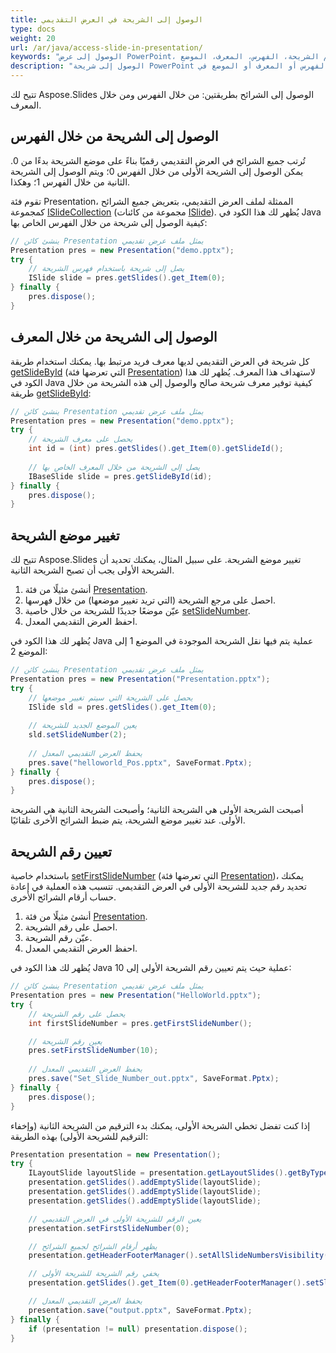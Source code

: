 ```yaml
---
title: الوصول إلى الشريحة في العرض التقديمي
type: docs
weight: 20
url: /ar/java/access-slide-in-presentation/
keywords: "الوصول إلى عرض PowerPoint، الوصول إلى الشريحة، تعديل خصائص الشريحة، تغيير موضع الشريحة، تعيين رقم الشريحة، الفهرس، المعرف، الموضع Java، Aspose.Slides"
description: "الوصول إلى شريحة PowerPoint من خلال الفهرس أو المعرف أو الموضع في Java. تعديل خصائص الشريحة"
---
```


تتيح لك Aspose.Slides الوصول إلى الشرائح بطريقتين: من خلال الفهرس ومن خلال المعرف.

## **الوصول إلى الشريحة من خلال الفهرس**

تُرتب جميع الشرائح في العرض التقديمي رقميًا بناءً على موضع الشريحة بدءًا من 0. يمكن الوصول إلى الشريحة الأولى من خلال الفهرس 0؛ ويتم الوصول إلى الشريحة الثانية من خلال الفهرس 1؛ وهكذا.

تقوم فئة Presentation، الممثلة لملف العرض التقديمي، بتعريض جميع الشرائح كمجموعة [ISlideCollection](https://reference.aspose.com/slides/java/com.aspose.slides/islidecollection/) (مجموعة من كائنات [ISlide](https://reference.aspose.com/slides/java/com.aspose.slides/islide/)). يُظهر لك هذا الكود في Java كيفية الوصول إلى شريحة من خلال الفهرس الخاص بها:

```java
// ينشئ كائن Presentation يمثل ملف عرض تقديمي
Presentation pres = new Presentation("demo.pptx");
try {
    // يصل إلى شريحة باستخدام فهرس الشريحة
    ISlide slide = pres.getSlides().get_Item(0);
} finally {
    pres.dispose();
}
```

## **الوصول إلى الشريحة من خلال المعرف**

كل شريحة في العرض التقديمي لديها معرف فريد مرتبط بها. يمكنك استخدام طريقة [getSlideById](https://reference.aspose.com/slides/java/com.aspose.slides/presentation/#getSlideById-long-) (التي تعرضها فئة [Presentation](https://reference.aspose.com/slides/java/com.aspose.slides/presentation/)) لاستهداف هذا المعرف. يُظهر لك هذا الكود في Java كيفية توفير معرف شريحة صالح والوصول إلى هذه الشريحة من خلال طريقة [getSlideById](https://reference.aspose.com/slides/java/com.aspose.slides/presentation/#getSlideById-long-):

```java
// ينشئ كائن Presentation يمثل ملف عرض تقديمي
Presentation pres = new Presentation("demo.pptx");
try {
    // يحصل على معرف الشريحة
    int id = (int) pres.getSlides().get_Item(0).getSlideId();
    
    // يصل إلى الشريحة من خلال المعرف الخاص بها
    IBaseSlide slide = pres.getSlideById(id);
} finally {
    pres.dispose();
}
```

## **تغيير موضع الشريحة**

تتيح لك Aspose.Slides تغيير موضع الشريحة. على سبيل المثال، يمكنك تحديد أن الشريحة الأولى يجب أن تصبح الشريحة الثانية.

1. أنشئ مثيلًا من فئة [Presentation](https://reference.aspose.com/slides/java/com.aspose.slides/presentation/).
1. احصل على مرجع الشريحة (التي تريد تغيير موضعها) من خلال فهرسها.
1. عيّن موضعًا جديدًا للشريحة من خلال خاصية [setSlideNumber](https://reference.aspose.com/slides/java/com.aspose.slides/islide/#setSlideNumber-int-). 
1. احفظ العرض التقديمي المعدل.

يُظهر لك هذا الكود في Java عملية يتم فيها نقل الشريحة الموجودة في الموضع 1 إلى الموضع 2:

```java
// ينشئ كائن Presentation يمثل ملف عرض تقديمي
Presentation pres = new Presentation("Presentation.pptx");
try {
    // يحصل على الشريحة التي سيتم تغيير موضعها
    ISlide sld = pres.getSlides().get_Item(0);
    
    // يعين الموضع الجديد للشريحة
    sld.setSlideNumber(2);
    
    // يحفظ العرض التقديمي المعدل
    pres.save("helloworld_Pos.pptx", SaveFormat.Pptx);
} finally {
    pres.dispose();
}
```

أصبحت الشريحة الأولى هي الشريحة الثانية؛ وأصبحت الشريحة الثانية هي الشريحة الأولى. عند تغيير موضع الشريحة، يتم ضبط الشرائح الأخرى تلقائيًا.

## **تعيين رقم الشريحة**

باستخدام خاصية [setFirstSlideNumber](https://reference.aspose.com/slides/java/com.aspose.slides/presentation/#setFirstSlideNumber-int-) (التي تعرضها فئة [Presentation](https://reference.aspose.com/slides/java/com.aspose.slides/presentation/))، يمكنك تحديد رقم جديد للشريحة الأولى في العرض التقديمي. تتسبب هذه العملية في إعادة حساب أرقام الشرائح الأخرى.

1. أنشئ مثيلًا من فئة [Presentation](https://reference.aspose.com/slides/java/com.aspose.slides/presentation/).
1. احصل على رقم الشريحة.
1. عيّن رقم الشريحة.
1. احفظ العرض التقديمي المعدل.

يُظهر لك هذا الكود في Java عملية حيث يتم تعيين رقم الشريحة الأولى إلى 10:

```java
// ينشئ كائن Presentation يمثل ملف عرض تقديمي
Presentation pres = new Presentation("HelloWorld.pptx");
try {
    // يحصل على رقم الشريحة
    int firstSlideNumber = pres.getFirstSlideNumber();

    // يعين رقم الشريحة
    pres.setFirstSlideNumber(10);
	
    // يحفظ العرض التقديمي المعدل
    pres.save("Set_Slide_Number_out.pptx", SaveFormat.Pptx);
} finally {
    pres.dispose();
}
```

إذا كنت تفضل تخطي الشريحة الأولى، يمكنك بدء الترقيم من الشريحة الثانية (وإخفاء الترقيم للشريحة الأولى) بهذه الطريقة:

```java
Presentation presentation = new Presentation();
try {
    ILayoutSlide layoutSlide = presentation.getLayoutSlides().getByType(SlideLayoutType.Blank);
    presentation.getSlides().addEmptySlide(layoutSlide);
    presentation.getSlides().addEmptySlide(layoutSlide);
    presentation.getSlides().addEmptySlide(layoutSlide);

    // يعين الرقم للشريحة الأولى في العرض التقديمي
    presentation.setFirstSlideNumber(0);

    // يظهر أرقام الشرائح لجميع الشرائح
    presentation.getHeaderFooterManager().setAllSlideNumbersVisibility(true);

    // يخفي رقم الشريحة للشريحة الأولى
    presentation.getSlides().get_Item(0).getHeaderFooterManager().setSlideNumberVisibility(false);

    // يحفظ العرض التقديمي المعدل
    presentation.save("output.pptx", SaveFormat.Pptx);
} finally {
    if (presentation != null) presentation.dispose();
}
```